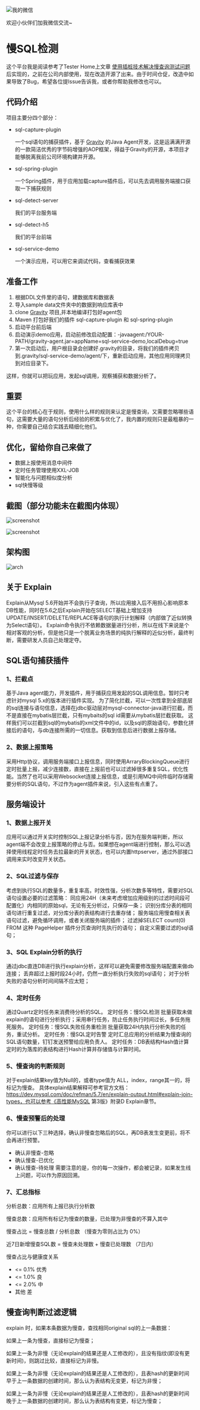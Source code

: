 
![我的微信](wechat.png)

欢迎小伙伴们加我微信交流~

# 慢SQL检测

这个平台我是阅读参考了Tester Home上文章 [使用插桩技术解决慢查询测试问题](https://testerhome.com/topics/29228) 后实现的，之前在公司内部使用，现在改造开源了出来。由于时间仓促，改造中如果导致了Bug，希望各位提Issue告诉我，或者你帮助我修改也可以。

## 代码介绍
项目主要分四个部分：
- sql-capture-plugin

    一个sql语句的捕获插件，基于 [Gravity](https://github.com/ymm-tech/gravity) 的Java Agent开发，这是运满满开源的一款简洁优秀的字节码增强的AOP框架，得益于Gravity的开源，本项目才能够脱离我前公司环境构建并开源。

- sql-spring-plugin 
    
    一个Spring插件，用于应用加载capture插件后，可以先去调用服务端接口获取一下捕获规则

- sql-detect-server

    我们的平台服务端

- sql-detect-h5

    我们的平台前端

- sql-service-demo
    
    一个演示应用，可以用它来调试代码，查看捕获效果

## 准备工作
1. 根据DDL文件里的语句，建数据库和数据表
2. 导入sample data文件夹中的数据到响应库表中
3. clone [Gravity](https://github.com/ymm-tech/gravity) 项目,并本地编译打包好agent包
4. Maven 打包好我们的插件 sql-capture-plugin 和 sql-spring-plugin
5. 启动平台前后端
6. 启动演示demo应用，启动前修改启动配置：-javaagent:/YOUR-PATH/gravity-agent.jar=appName=sql-service-demo,localDebug=true
7. 第一次启动后，用户根目录会创建好.gravity的目录，将我们的插件拷贝到.gravity/sql-service-demo/agent/下，重新启动应用，其他应用同理拷贝到对应目录下。

这样，你就可以把玩应用，发起sql调用，观察捕获和数据分析了。

## 重要
这个平台的核心在于规则，使用什么样的规则来认定是慢查询，又需要忽略哪些语句，这需要大量的语句分析后经验的积累与优化了，我内置的规则只是最粗暴的一种，你需要自己结合实践去精细化他们。

## 优化，留给你自己来做了
- 数据上报使用消息中间件
- 定时任务管理使用XXL-JOB
- 智能化与问题相似度分析
- sql快慢等级

## 截图（部分功能未在截图内体现）
![screenshot](1.png)

![screenshot](2.png)

## 架构图
![arch](arch.png)

## 关于 Explain
Explain从Mysql 5.6开始并不会执行子查询，所以应用接入后不用担心影响原本DB性能，同时在5.6之后Explain开始在SELECT基础上增加支持 UPDATE/INSERT/DELETE/REPLACE等语句的执行计划解释（内部做了近似转换为Select语句）。
Explain命令执行不依赖数据量进行分析，所以在线下来说是个相对客观的分析，但是他只是一个脱离业务场景的纯执行解释的近似分析，最终判断，需要研发人员自己处理定夺。

## SQL语句捕获插件

### 1、拦截点
基于Java agent能力，开发插件，用于捕获应用发起的SQL调用信息。暂时只考虑针对mysql 5.x的版本进行插件实现。
为了简化拦截，可以一次性拿到全部底层的sql连接与语句信息，选择在jdbc驱动层对mysql-connector-java进行拦截，而不是直接在mybatis层拦截，只有mybaits的sql id需要从mybatis层拦截获取。
这样我们可以拦截到sql的mybatis的xml文件中的id，以及sql的原始语句，参数化拼接后的语句，与db连接所需的一切信息。获取到信息后进行数据上报存储。

### 2、数据上报策略
采用Http协议，调用服务端接口上报信息，同时使用ArraryBlockingQueue进行定时批量上报，减少连接数，直接在上报前也可以过滤掉很多重复SQL，优化性能。当然了也可以采用Websocket连接上报信息，或是引用MQ中间件临时存储需要分析的SQL语句，不过作为agent插件来说，引入这些有点重了。

## 服务端设计

### 1、数据上报开关
应用可以通过开关实时控制SQL上报记录分析与否，因为在服务端判断，所以agent端不会改变上报策略的停止与否。如果想在agent端进行控制，那么可以选择使用线程定时任务去拉最新的开关状态，也可以内置httpserver，通过外部接口调用来实时改变开关状态。
### 2、SQL过滤与保存
考虑到执行SQL的数量多，重复率高，时效性强，分析次数多等特性，需要对SQL语句设置必要的过滤策略：
同应用24H（未来考虑增加应用级别的过滤时间段可配置化）内相同的原始sql，无论有无分析过，只保存一条；
识别分库分表的相同语句进行重复过滤，对分库分表的表结构进行去重存储；
服务端应用慢查相关表语句过滤，避免循环调用，或者关闭服务端的插件；
过滤掉SELECT count(0) FROM 这种 PageHelper 插件分页查询时先执行的语句；
自定义需要过滤的sql语句；
### 3、SQL Explain分析的执行
通过jdbc直连DB进行执行explain分析，这样可以避免需要修改服务端配置来做db连接；
丢弃超过上报时段24小时，仍然一直分析执行失败的sql语句；
对于分析失败的语句分析时间间隔不应太短；
### 4、定时任务
通过Quartz定时任务来消费待分析的SQL。
定时任务：慢SQL检测
批量获取未做explain的语句进行分析执行；采用串行任务，防止任务执行时间过长，多任务拖死服务。
定时任务：慢SQL失败任务重检测
批量获取24H内执行分析失败的任务，重试分析。
定时任务：慢SQL定时告警
定时汇总应用的分析结果为慢查询的SQL语句数量，钉钉发送预警给应用负责人。
定时任务：DB表结构Hash值计算
定时的为落库的表结构进行Hash计算并存储值与计算时间。
### 5、慢查询的判断规则
对于explain结果key值为Null的，或者type值为 ALL，index，range其一的，将标记为慢查。
具体explain结果解释可参考官方文档：https://dev.mysql.com/doc/refman/5.7/en/explain-output.html#explain-join-types，也可以参考《高性能MySQL 第3版》附录D Explain章节。
### 6、慢查预警后的处理
你可以进行以下三种选择，确认非慢查忽略后的SQL，再DB表发生变更前，将不会再进行预警。
- 确认非慢查-忽略 
- 确认慢查-已优化
- 确认慢查-待处理
需要注意的是，你的每一次操作，都会被记录，如果发生线上问题，可以作为原因回溯。
### 7、汇总指标
分析总数：应用所有上报已执行分析数

慢查总数：应用所有标记为慢查的数量，已处理为非慢查的不算入其中

慢查占比 = 慢查总数 / 分析总数 （慢查为零则占比为 0%）

近7日新增慢查SQL数 = 慢查未处理数 + 慢查已处理数 （7日内）

慢查占比与健康度关系
- <= 0.1% 优秀
- <= 1.0% 良
- <= 2.0% 中 
- 其他 差

## 慢查询判断过滤逻辑

explain 时，如果本条数据为慢查，查找相同original sql的上一条数据：

如果上一条为慢查，直接标记为慢查；

如果上一条为非慢（无论explain的结果还是人工修改的），且没有指纹(即没有更新时间)，则跳过比较，直接标记为非慢。

如果上一条为非慢（无论explain的结果还是人工修改的），且表hash的更新时间早于上一条数据的创建时间，那么认为表结构无变更，标记为非慢；

如果上一条为非慢（无论explain的结果还是人工修改的），且表hash的更新时间晚于上一条数据的创建时间，那么认为表结构有变更，标记为慢查；





